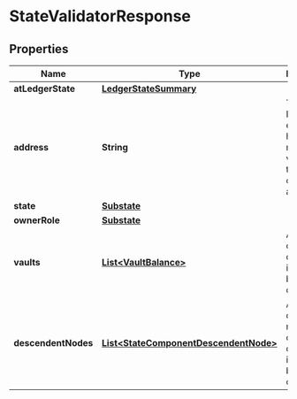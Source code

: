 

# StateValidatorResponse


## Properties

| Name | Type | Description | Notes |
|------------ | ------------- | ------------- | -------------|
|**atLedgerState** | [**LedgerStateSummary**](LedgerStateSummary.md) |  |  |
|**address** | **String** | The Bech32m-encoded human readable version of the component address |  |
|**state** | [**Substate**](Substate.md) |  |  |
|**ownerRole** | [**Substate**](Substate.md) |  |  |
|**vaults** | [**List&lt;VaultBalance&gt;**](VaultBalance.md) | Any vaults owned directly or indirectly by the component |  |
|**descendentNodes** | [**List&lt;StateComponentDescendentNode&gt;**](StateComponentDescendentNode.md) | Any descendent nodes owned directly or indirectly by the component |  |



